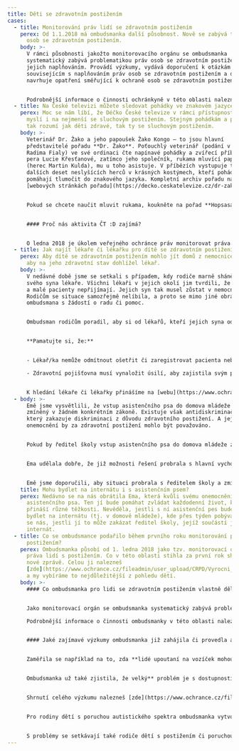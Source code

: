 ```yaml
---
title: Děti se zdravotním postižením
cases:
  - title: Monitorování práv lidí se zdravotním postižením
    perex: Od 1.1.2018 má ombudsmanka další působnost. Nově se zabývá také právy
      osob se zdravotním postižením.
    body: >-
      V rámci působnosti jakožto monitorovacího orgánu se ombudsmanka
      systematický zabývá problematikou práv osob se zdravotním postižením a
      jejich naplňováním. Provádí výzkumy, vydává doporučení k otázkám
      souvisejícím s naplňováním práv osob se zdravotním postižením a dále také
      navrhuje opatření směřující k ochraně osob se zdravotním postižením.


      Podrobnější informace o činnosti ochránkyně v této oblasti nalezneš [zde](https://www.ochrance.cz/monitorovani-prav-lidi-se-zdravotnim-postizenim/).
  - title: Na České televizi můžete sledovat pohádky ve znakovém jazyce
    perex: Moc se nám líbí, že Déčko České televize v rámci přístupnosti pořadů
      myslí i na nejmenší se sluchovým postižením. Stejným pohádkám a příběhům
      tak rozumí jak děti zdravé, tak ty se sluchovým postižením.
    body: >-
      Veterinář Dr. Žako a jeho papoušek Žako Kongo – to jsou hlavní
      představitelé pořadu **Dr. Žako**. Poťouchlý veterinář (podání v herce
      Radima Fialy) ve své ordinaci čte napínavé pohádky a zvířecí příběhy z
      pera Lucie Křesťanové, zatímco jeho společník, rukama mluvící papoušek
      (herec Martin Kulda), mu u toho asistuje. V příbězích vystupuje také
      dalších deset neslyšících herců v krásných kostýmech, kteří pohádky
      pomáhají tlumočit do znakového jazyka. Kompletní archiv pořadu najdete na
      [webových stránkách pořadu](https://decko.ceskatelevize.cz/dr-zako).


      Pokud se chcete naučit mluvit rukama, koukněte na pořad **Hopsasa**. Malí herci – Nela a Jindra Vás to naučí. A navíc, nebo hlavně, si s nimi zacvičíte, rozhýbete se a samozřejmě si zahopsáte. A je úplně jedno, zda slyšíte, nebo ne. Malým průvodcům pomáhá kamarád Hops (herec Robert Milič) a uklízečka Kutivá (herečka Kamila Valůšková). Kompletní archiv pořadu, lexikon znaků, básničky i pohybové výzvy najdete na [webových stránkách pořadu](https://decko.ceskatelevize.cz/hopsasa).


      #### Proč nás aktivita ČT :D zajímá?


      O ledna 2018 je úkolem veřejného ochránce práv monitorovat práva osob se zdravotním postižením. Zabýváme se tak různými oblastmi života lidí se zdravotním postižením, provádíme výzkumy, vydáváme doporučení a navrhujeme opatření, která by lidem s postižením měla pomoci. Chcete kouknout, čeho se problémy mohou dotknout? Mrkněte na [videa](https://www.ochrance.cz/monitorovani-prav-lidi-se-zdravotnim-postizenim/).
  - title: Jak najít lékaře či lékařku pro dítě se zdravotním postižením?
    perex: Aby dítě se zdravotním postižením mohlo jít domů z nemocnice, je třeba,
      aby na jeho zdravotní stav dohlížel lékař.
    body: >-
      V nedávné době jsme se setkali s případem, kdy rodiče marně sháněli pro
      svého syna lékaře. Všichni lékaři v jejich okolí jim tvrdili, že mají plno
      a malé pacienty nepřijímají. Jejich syn tak musel zůstat v nemocnici.
      Rodičům se situace samozřejmě nelíbila, a proto se mimo jiné obrátili na
      ombudsmana s žádostí o radu či pomoc.


      Ombudsman rodičům poradil, aby si od lékařů, kteří jejich syna odmítli, vyžádali písemné zprávy o odmítnutí s uvedením důvodu. S těmi se poté totiž mohou obrátit na svou zdravotní pojišťovnu a ta by jim měla sama zajistil dětského lékaře. Stalo se tak i v našem případě a nyní je již malý chlapec doma a stačí, že na její zdravotní stav dohlíží dětský lékař.


      **Pamatujte si, že:**


      - Lékař/ka nemůže odmítnout ošetřit či zaregistrovat pacienta nebo pacientku podle své libosti. Důvodem však může být například to, že má skutečně plnou kapacitu, nebo že nemá uzavřenou smlouvu se zdravotní pojišťovnou pacienta či pacientky.

      - Zdravotní pojišťovna musí vynaložit úsilí, aby zajistila svým pojištěncům a pojištěnkám praktického lékaře či lékařku v dojezdové vzdálenosti.


      K hledání lékaře či lékařky přinášíme na [webu](https://www.ochrance.cz/aktualne/tiskove-zpravy-2019/ombudsmanka-pomohla-matce-jejiz-dite-melo-tezke-zdravotni-postizeni/) několik dalších užitečných informací a rad.
  - body: >-
      Emě jsme vysvětlili, že vstup asistenčního psa do domova mládeže není
      zmíněný v žádném konkrétním zákoně. Existuje však antidiskriminační zákon,
      který zakazuje diskriminaci z důvodu zdravotního postižení. A její
      onemocnění by za zdravotní postižení mohlo být považováno.


      Pokud by ředitel školy vstup asistenčního psa do domova mládeže zakázal, mohlo by jít o diskriminaci. Ale není to možné dopředu jednoznačně říci. Záleží totiž na konkrétní situaci. Kroky ředitele musí být přiměřené, zohledňovat konkrétní možnosti ubytované. Problém by mohli mít třeba spolužáci alergičtí na psí srst. Důležité je proto hledat možnosti řešení a případný zákaz podrobně zdůvodnit.


      Ema udělala dobře, že již možnosti řešení probrala s hlavní vychovatelkou internátu. Společně vymyslely, že by Ema mohla mít pokoj v přízemí blízko vchodu do domova, vlastní povlečení a že by internát ke vchodu umístil hadr na otírání psích tlapek.


      Emě jsme doporučili, aby situaci probrala s ředitelem školy a zmínila možná řešení, která projednala s hlavní vychovatelkou. Pokud by ředitel školy trval na zákazu, měl by to Emě podrobně zdůvodnit. Ema by se následně mohla obrátit na [Českou školní inspekci](https://csicr.cz/cz/Clanky/Jak-podavat-stiznosti). O posouzení by mohla požádat také [nás](https://deti.ochrance.cz/kdo/jak/). Vyhodnotili bychom, zda podle nás došlo k diskriminaci, a na základě toho Emě doporučili další možnosti řešení – například zda je vhodné, aby podala žalobu k soudu nebo se pokusila dospět k dohodě formou mediace.
    title: Mohu bydlet na internátu i s asistenčním psem?
    perex: Nedávno se na nás obrátila Ema, která kvůli svému onemocnění potřebovala
      asistenčního psa. Ten jí bude pomáhat zvládat každodenní život, který jí
      přináší různé těžkosti. Nevěděla, jestli s ní asistenční pes bude moci
      bydlet na internátu (tj. v domově mládeže), kde přes týden pobývá. Ptala
      se nás, jestli jí to může zakázat ředitel školy, jejíž součástí je
      internát.
  - title: Co se ombudsmance podařilo během prvního roku monitorování práv lidí s
      postižením?
    perex: Ombudsmanka působí od 1. ledna 2018 jako tzv. monitorovací orgán pro
      práva lidí s postižením. Co v této oblasti stihla za první rok shrnula v
      nové zprávě. Celou ji nalezneš
      [zde](https://www.ochrance.cz/fileadmin/user_upload/CRPD/Vyrocni_zpravy/CRPD_2018_CZ_web.pdf)
      a my vybíráme to nejdůležitější z pohledu dětí.
    body: >-
      #### Co ombudsmanka pro lidi se zdravotním postižením vlastně dělá?


      Jako monitorovací orgán se ombudsmanka systematický zabývá problematikou práv osob se zdravotním postižením a jejich naplňováním. Provádí výzkumy, vydává doporučení k otázkám souvisejícím s naplňováním práv osob se zdravotním postižením a dále také navrhuje opatření směřující k ochraně osob se zdravotním postižením.  

      Podrobnější informace o činnosti ombudsmanky v této oblasti nalezneš [zde](https://www.ochrance.cz/monitorovani-prav-lidi-se-zdravotnim-postizenim/).


      #### Jaké zajímavé výzkumy ombudsmanka již zahájila či provedla a co zjistila?


      Zaměřila se například na to, zda **lidé upoutaní na vozíček mohou cestovat vlakem** a jak jim dopravci a správci nádraží vycházejí vstříc. Výzkum bude dokončen během tohoto roku. Už nyní však víme, že velká část nástupišť, vlakových stanic a zastávek není lidem na vozíku přístupná a znesnadňuje jim tak výrazně cestování vlakem. Ombudsmanka také například žádá, aby si lidé upoutaní na vozík již nemuseli objednávat jízdenky dopředu.


      Ombudsmanka už také zjistila, že velký** problém je s dostupností terénních a ambulantních sociálních služeb pro rodiny s dětmi s postižením, stejně jako sociálních služeb pro děti s poruchou autistického spektra**. Rodiny s dětmi s postižením tak obtížně hledají pomoc v situacích, když potřebují s něčím poradit, krátkodobě si od náročné péče o dítě odpočinout, zajistit mu terapii či osobní asistenci. V případě lidí s poruchou autistického spektra již ombudsmanka doporučila, aby stát vytvořil nástroj, který by Ministerstvu práce a sociálních věcí umožnil přímo ovlivňovat dostupnost sociálních služeb v jednotlivých částech České republiky. Aktuálně totiž toto oprávnění mají pouze kraje v rámci své samosprávy a některé z nich nedostatečně reagují na skutečné potřeby a poptávku lidí z jejich okolí.


      Shrnutí celého výzkumu nalezneš [zde](https://www.ochrance.cz/fileadmin/user_upload/ESO/45_2018_OZP_VV_VYZKUMNA_ZPRAVA-final.pdf), ombudsmankou formulovaná doporučení [tady](https://www.ochrance.cz/fileadmin/user_upload/ESO/45_2018_OZP_VV__DOPORUCENI_VOP-final.pdf).


      Pro rodiny dětí s poruchou autistického spektra ombudsmanka vytvořila také [přehledný informační leták](https://www.ochrance.cz/fileadmin/user_upload/Letaky/Rodiny-deti-s-PAS.pdf), ve kterém naleznou shrnutí základních informací a možností.


      S problémy se setkávají také rodiče dětí s postižením či poruchou autistického spektra v případě, když potřebují ošetřit zubařem v celkové anestezii. Na takové ošetření musí čekat průměrně čtyři měsíce, v některých regionech i déle než rok. Problémy byly také s placením těchto úkonů. V návaznosti na náš výzkum se domluvil prezident České stomatologické komory se zdravotními pojišťovnami na tom, že pokud to bude možné, budou dětští pacienti, ať už s mentálním postižením, poruchou autistického spektra či úzkostmi, ošetřováni v ordinacích za pomoci ambulantně podávaných léků a tento úkon pojišťovny proplatí. Celý výzkum je dostupný [zde](https://ochrance.cz/fileadmin/user_upload/ESO/51-2017-DIS-JV_vyzkum.pdf).
---
```

